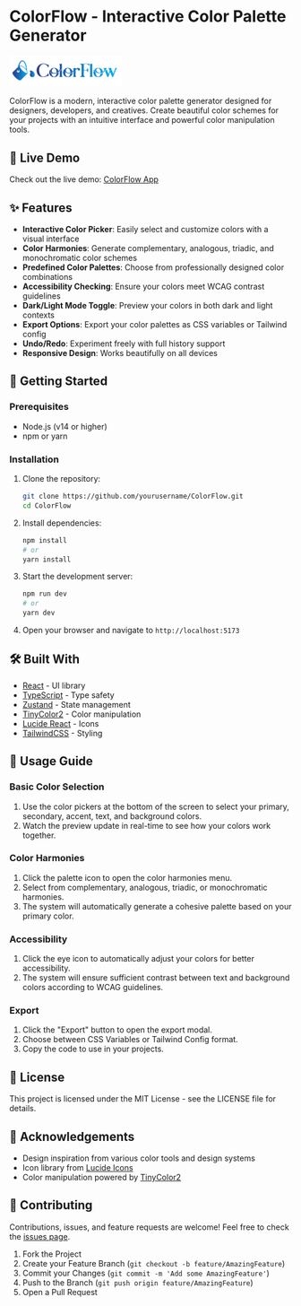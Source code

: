 # ColorFlow - Interactive Color Palette Generator

<img src="public/assets/color-flow.png" alt="ColorFlow Logo" width="200">

ColorFlow is a modern, interactive color palette generator designed for designers, developers, and creatives. Create beautiful color schemes for your projects with an intuitive interface and powerful color manipulation tools.

## 🌟 Live Demo

Check out the live demo: [ColorFlow App](https://color-flow-rho.vercel.app/)

## ✨ Features

- **Interactive Color Picker**: Easily select and customize colors with a visual interface
- **Color Harmonies**: Generate complementary, analogous, triadic, and monochromatic color schemes
- **Predefined Color Palettes**: Choose from professionally designed color combinations
- **Accessibility Checking**: Ensure your colors meet WCAG contrast guidelines
- **Dark/Light Mode Toggle**: Preview your colors in both dark and light contexts
- **Export Options**: Export your color palettes as CSS variables or Tailwind config
- **Undo/Redo**: Experiment freely with full history support
- **Responsive Design**: Works beautifully on all devices

## 🚀 Getting Started

### Prerequisites

- Node.js (v14 or higher)
- npm or yarn

### Installation

1. Clone the repository:
   ```bash
   git clone https://github.com/yourusername/ColorFlow.git
   cd ColorFlow
   ```

2. Install dependencies:
   ```bash
   npm install
   # or
   yarn install
   ```

3. Start the development server:
   ```bash
   npm run dev
   # or
   yarn dev
   ```

4. Open your browser and navigate to `http://localhost:5173`

## 🛠️ Built With

- [React](https://reactjs.org/) - UI library
- [TypeScript](https://www.typescriptlang.org/) - Type safety
- [Zustand](https://github.com/pmndrs/zustand) - State management
- [TinyColor2](https://github.com/bgrins/TinyColor) - Color manipulation
- [Lucide React](https://lucide.dev/) - Icons
- [TailwindCSS](https://tailwindcss.com/) - Styling

## 🎨 Usage Guide

### Basic Color Selection

1. Use the color pickers at the bottom of the screen to select your primary, secondary, accent, text, and background colors.
2. Watch the preview update in real-time to see how your colors work together.

### Color Harmonies

1. Click the palette icon to open the color harmonies menu.
2. Select from complementary, analogous, triadic, or monochromatic harmonies.
3. The system will automatically generate a cohesive palette based on your primary color.

### Accessibility

1. Click the eye icon to automatically adjust your colors for better accessibility.
2. The system will ensure sufficient contrast between text and background colors according to WCAG guidelines.

### Export

1. Click the "Export" button to open the export modal.
2. Choose between CSS Variables or Tailwind Config format.
3. Copy the code to use in your projects.

## 📝 License

This project is licensed under the MIT License - see the LICENSE file for details.

## 👏 Acknowledgements

- Design inspiration from various color tools and design systems
- Icon library from [Lucide Icons](https://lucide.dev/)
- Color manipulation powered by [TinyColor2](https://github.com/bgrins/TinyColor)

## 🤝 Contributing

Contributions, issues, and feature requests are welcome! Feel free to check the [issues page](https://github.com/yourusername/ColorFlow/issues).

1. Fork the Project
2. Create your Feature Branch (`git checkout -b feature/AmazingFeature`)
3. Commit your Changes (`git commit -m 'Add some AmazingFeature'`)
4. Push to the Branch (`git push origin feature/AmazingFeature`)
5. Open a Pull Request 